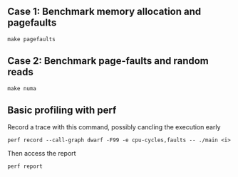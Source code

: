 ## Case 1: Benchmark memory allocation and pagefaults

```
make pagefaults
```

## Case 2: Benchmark page-faults and random reads

```
make numa
```

## Basic profiling with perf
Record a trace with this command, possibly cancling the execution early
```
perf record --call-graph dwarf -F99 -e cpu-cycles,faults -- ./main <i>
```
Then access the report
```
perf report
```

